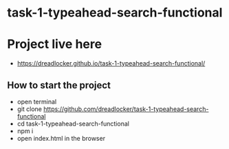 # task-1-typeahead-search-functional
# Project live here
* https://dreadlocker.github.io/task-1-typeahead-search-functional/
## How to start the project
* open terminal
* git clone https://github.com/dreadlocker/task-1-typeahead-search-functional
* cd task-1-typeahead-search-functional
* npm i
* open index.html in the browser
